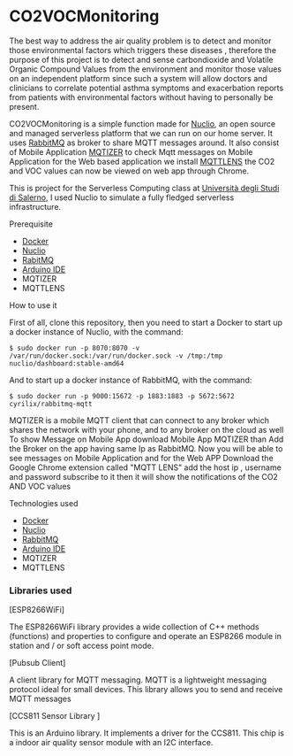 # CO2VOCMonitoring

The  best way to address the air quality problem is to detect and monitor those environmental factors which triggers these diseases , therefore the purpose of this project is to detect and sense carbondioxide and Volatile Organic Compound Values from the environment and monitor those values on an independent platform since such a system will allow doctors and clinicians to correlate potential asthma symptoms and exacerbation reports from patients with environmental factors without having to personally be present.

CO2VOCMonitoring is a simple function made for  [Nuclio](https://nuclio.io/), an open source and managed serverless platform that we can run on our home server. It uses  [RabbitMQ](https://www.rabbitmq.com/)  as broker to share MQTT messages around. It also consist of Mobile Application  [MQTIZER](https://play.google.com/store/apps/details?id=com.sanyamarya.mqtizermqtt_client&hl=en&gl=US)  to check Mqtt messages on Mobile Application for the Web based application we install [MQTTLENS](https://chrome.google.com/webstore/detail/mqttlens/hemojaaeigabkbcookmlgmdigohjobjm)   the CO2 and VOC values can now be viewed  on web app through Chrome.

This is project for the Serverless Computing class at  [Università degli Studi di Salerno](https://www.unisa.it/), I used Nuclio to simulate a fully fledged serverless infrastructure.

Prerequisite

-   [Docker](https://www.docker.com/)
-   [Nuclio](https://nuclio.io/)
-   [RabitMQ](https://www.rabbitmq.com/)
-   [Arduino IDE](https://www.arduino.cc/en/software)
-   MQTIZER
- MQTTLENS

How to use it

First of all, clone this repository, then you need to start a Docker to start up a docker instance of Nuclio, with the command:

`$ sudo docker run -p 8070:8070 -v /var/run/docker.sock:/var/run/docker.sock -v /tmp:/tmp nuclio/dashboard:stable-amd64`

And to start up a docker instance of RabbitMQ, with the command:

`$ sudo docker run -p 9000:15672 -p 1883:1883 -p 5672:5672 cyrilix/rabbitmq-mqtt`

MQTIZER is a mobile MQTT client that can connect to any broker which shares the network with your phone, and to any broker on the cloud as well To show Message on Mobile App download Mobile App MQTIZER than Add the Broker on the app having same Ip as RabbitMQ. Now you will be able to see messages on Mobile Application and for the Web APP Download the Google Chrome extension called "MQTT LENS" add the host ip , username and password subscribe to it then it will show the notifications of the CO2 AND VOC values

Technologies used

-   [Docker](https://www.docker.com/)
-   [Nuclio](https://nuclio.io/)
-   [RabbitMQ](https://www.rabbitmq.com/)
-   [Arduino IDE](https://www.arduino.cc/en/software)
-   MQTIZER
-   MQTTLENS

### [](https://github.com/Sarmad302/-Smoke-Detection-Serverless-Computing/blob/main/README.md#libraries--used)Libraries used

[ESP8266WiFi]

The ESP8266WiFi library provides a wide collection of C++ methods (functions) and properties to configure and operate an ESP8266 module in station and / or soft access point mode.

[Pubsub Client]

A client library for MQTT messaging. MQTT is a lightweight messaging protocol ideal for small devices. This library allows you to send and receive MQTT messages

[CCS811 Sensor Library ]

This is an Arduino library. It implements a driver for the CCS811. This chip is a indoor air quality sensor module with an I2C interface.
